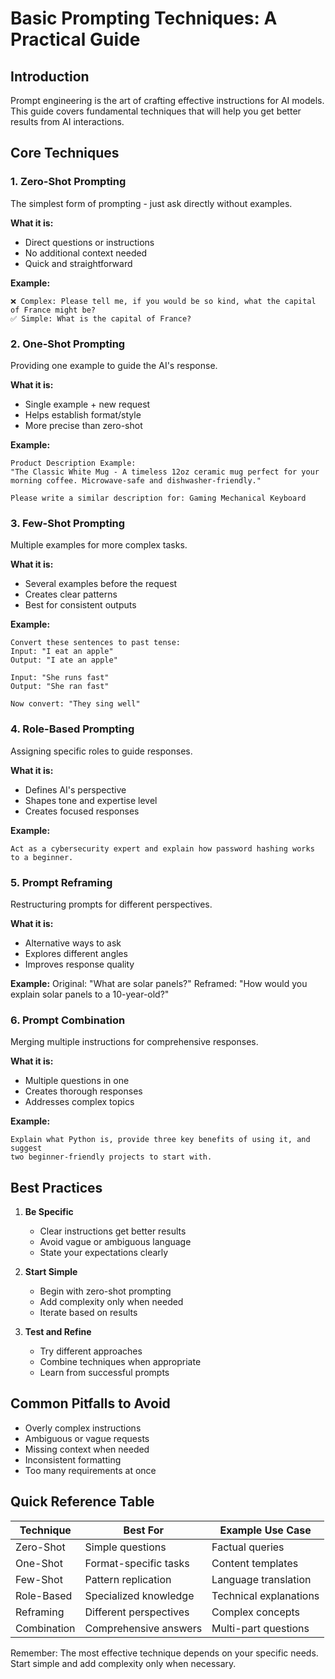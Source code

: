 # Basic Prompting Techniques: A Practical Guide

## Introduction

Prompt engineering is the art of crafting effective instructions for AI models. This guide covers fundamental techniques that will help you get better results from AI interactions.

## Core Techniques

### 1. Zero-Shot Prompting

The simplest form of prompting - just ask directly without examples.

**What it is:**

- Direct questions or instructions
- No additional context needed
- Quick and straightforward

**Example:**

```
❌ Complex: Please tell me, if you would be so kind, what the capital of France might be?
✅ Simple: What is the capital of France?
```

### 2. One-Shot Prompting

Providing one example to guide the AI's response.

**What it is:**

- Single example + new request
- Helps establish format/style
- More precise than zero-shot

**Example:**

```
Product Description Example:
"The Classic White Mug - A timeless 12oz ceramic mug perfect for your morning coffee. Microwave-safe and dishwasher-friendly."

Please write a similar description for: Gaming Mechanical Keyboard
```

### 3. Few-Shot Prompting

Multiple examples for more complex tasks.

**What it is:**

- Several examples before the request
- Creates clear patterns
- Best for consistent outputs

**Example:**

```
Convert these sentences to past tense:
Input: "I eat an apple"
Output: "I ate an apple"

Input: "She runs fast"
Output: "She ran fast"

Now convert: "They sing well"
```

### 4. Role-Based Prompting

Assigning specific roles to guide responses.

**What it is:**

- Defines AI's perspective
- Shapes tone and expertise level
- Creates focused responses

**Example:**

```
Act as a cybersecurity expert and explain how password hashing works to a beginner.
```

### 5. Prompt Reframing

Restructuring prompts for different perspectives.

**What it is:**

- Alternative ways to ask
- Explores different angles
- Improves response quality

**Example:**
Original: "What are solar panels?"
Reframed: "How would you explain solar panels to a 10-year-old?"

### 6. Prompt Combination

Merging multiple instructions for comprehensive responses.

**What it is:**

- Multiple questions in one
- Creates thorough responses
- Addresses complex topics

**Example:**

```
Explain what Python is, provide three key benefits of using it, and suggest
two beginner-friendly projects to start with.
```

## Best Practices

1. **Be Specific**

   - Clear instructions get better results
   - Avoid vague or ambiguous language
   - State your expectations clearly

2. **Start Simple**

   - Begin with zero-shot prompting
   - Add complexity only when needed
   - Iterate based on results

3. **Test and Refine**
   - Try different approaches
   - Combine techniques when appropriate
   - Learn from successful prompts

## Common Pitfalls to Avoid

- Overly complex instructions
- Ambiguous or vague requests
- Missing context when needed
- Inconsistent formatting
- Too many requirements at once

## Quick Reference Table

| Technique   | Best For               | Example Use Case       |
| ----------- | ---------------------- | ---------------------- |
| Zero-Shot   | Simple questions       | Factual queries        |
| One-Shot    | Format-specific tasks  | Content templates      |
| Few-Shot    | Pattern replication    | Language translation   |
| Role-Based  | Specialized knowledge  | Technical explanations |
| Reframing   | Different perspectives | Complex concepts       |
| Combination | Comprehensive answers  | Multi-part questions   |

Remember: The most effective technique depends on your specific needs. Start simple and add complexity only when necessary.
